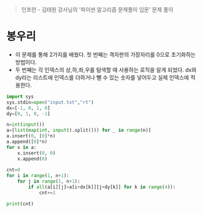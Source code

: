 > 인프런 - 김태원 강사님의 '파이썬 알고리즘 문제풀이 입문' 문제 풀이

# 봉우리

- 이 문제를 통해 2가지를 배웠다. 첫 번째는 격자판의 가장자리를 0으로 초기화하는 방법이다.
- 두 번째는 각 인덱스의 상,하,좌,우를 탐색할 때 사용하는 로직을 알게 되었다. dx와 dy라는 리스트에 인덱스를 더하거나 뺄 수 있는 숫자를 넣어두고 실제 인덱스에 적용한다.

```python
import sys
sys.stdin=open("input.txt","rt")
dx=[-1, 0, 1, 0]
dy=[0, 1, 0, -1]

n=int(input())
a=[list(map(int, input().split())) for _ in range(n)]
a.insert(0, [0]*n)
a.append([0]*n)
for x in a:
    x.insert(0, 0)
    x.append(0)
    
cnt=0
for i in range(1, n+1):
    for j in range(1, n+1):
        if all(a[i][j]>a[i+dx[k]][j+dy[k]] for k in range(4)):
            cnt+=1

print(cnt)
```
